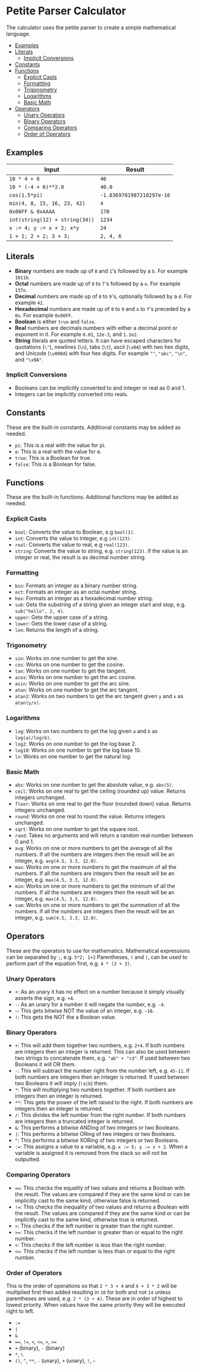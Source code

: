 # Petite Parser Calculator

The calculator uses the petite parser to create a simple mathematical language.

- [Examples](#examples)
- [Literals](#literals)
  - [Implicit Conversions](#implicit-conversions)
- [Constants](#constants)
- [Functions](#functions)
  - [Explicit Casts](#explicit-casts)
  - [Formatting](#formatting)
  - [Trigonometry](#trigonometry)
  - [Logarithms](#logarithms)
  - [Basic Math](#basic-math)
- [Operators](#operators)
  - [Unary Operators](#unary-operators)
  - [Binary Operators](#binary-operators)
  - [Comparing Operators](#comparing-operators)
  - [Order of Operators](#order-of-operators)

## Examples

| Input                          | Result                    |
|--------------------------------|---------------------------|
| `10 * 4 + 6`                   | `46`                      |
| `10 * (-4 + 6)**2.0`           | `40.0`                    |
| `cos(1.5*pi)`                  | `-1.8369701987210297e-16` |
| `min(4, 8, 15, 16, 23, 42)`    | `4`                       |
| `0x00FF & 0xAAAA`              | `170`                     |
| `int(string(12) + string(34))` | `1234`                    |
| `x := 4; y := x + 2; x*y`      | `24`                      |
| `1 + 1; 2 + 2; 3 + 3;`         | `2, 4, 6`                 |

## Literals

- **Binary** numbers are made up of `0` and `1`'s followed by a `b`. For example `1011b`.
- **Octal** numbers are made up of `0` to `7`'s followed by a `o`. For example `137o`.
- **Decimal** numbers are made up of `0` to `9`'s, optionally followed by a `d`. For example `42`.
- **Hexadecimal** numbers are made up of `0` to `9` and `a` to `f`'s preceded by a `0x`. For example `0x00FF`.
- **Boolean** is either `true` and `false`.
- **Real** numbers are decimals numbers with either a decimal point or exponent in it.
  For example `0.01`, `12e-3`, and `1.1e2`.
- **String** literals are quoted letters. It can have escaped characters for quotations (`\"`), newlines (`\n`), tabs (`\t`), ascii (`\x0A`) with two hex digits, and Unicode (`\u000A`) with four hex digits. For example `""`, `"abc"`, `"\n"`, and `"\x0A"`.

### Implicit Conversions

- Booleans can be implicitly converted to and integer or real as 0 and 1.
- Integers can be implicitly converted into reals.

## Constants

These are the built-in constants. Additional constants may be added as needed.

- `pi`: This is a real with the value for pi.
- `e`: This is a real with the value for e.
- `true`: This is a Boolean for true.
- `false`: This is a Boolean for false.

## Functions

These are the built-in functions. Additional functions may be added as needed.

### Explicit Casts

- `bool`: Converts the value to Boolean, e.g `bool(1)`.
- `int`: Converts the value to integer, e.g `int(123)`.
- `real`: Converts the value to real, e.g `real(123)`.
- `string`: Converts the value to string, e.g. `string(123)`.
  If the value is an integer or real, the result is as decimal number string.

### Formatting

- `bin`: Formats an integer as a binary number string.
- `oct`: Formats an integer as an octal number string.
- `hex`: Formats an integer as a hexadecimal number string.
- `sub`: Gets the substring of a string given an integer start and stop, e.g. `sub("hello", 2, 4)`.
- `upper`: Gets the upper case of a string.
- `lower`: Gets the lower case of a string.
- `len`: Returns the length of a string.

### Trigonometry

- `sin`: Works on one number to get the sine.
- `cos`: Works on one number to get the cosine.
- `tan`: Works on one number to get the tangent.
- `acos`: Works on one number to get the arc cosine.
- `asin`: Works on one number to get the arc sine.
- `atan`: Works on one number to get the arc tangent.
- `atan2`: Works on two numbers to get the arc tangent given `y` and `x` as `atan(y/x)`.

### Logarithms

- `log`: Works on two numbers to get the log given `a` and `b` as `log(a)/log(b)`.
- `log2`: Works on one number to get the log base 2.
- `log10`: Works on one number to get the log base 10.
- `ln`: Works on one number to get the natural log.

### Basic Math

- `abs`: Works on one number to get the absolute value, e.g. `abs(5)`.
- `ceil`: Works on one real to get the ceiling (rounded up) value. Returns integers unchanged.
- `floor`: Works on one real to get the floor (rounded down) value. Returns integers unchanged.
- `round`: Works on one real to round the value. Returns integers unchanged.
- `sqrt`: Works on one number to get the square root.
- `rand`: Takes no arguments and will return a random real number between 0 and 1.
- `avg`: Works on one or more numbers to get the average of all the numbers.
    If all the numbers are integers then the result will be an integer, e.g. `avg(4.5, 3.3, 12.0)`.
- `max`: Works on one or more numbers to get the maximum of all the numbers.
    If all the numbers are integers then the result will be an integer, e.g. `max(4.5, 3.3, 12.0)`.
- `min`: Works on one or more numbers to get the minimum of all the numbers.
    If all the numbers are integers then the result will be an integer, e.g. `max(4.5, 3.3, 12.0)`.
- `sum`: Works on one or more numbers to get the summation of all the numbers.
    If all the numbers are integers then the result will be an integer, e.g. `sum(4.5, 3.3, 12.0)`.

## Operators

These are the operators to use for mathematics. Mathematical expressions can be separated by `;`,
e.g. `5*2; 1+2`
Parentheses, `(` and `)`, can be used to perform part of the equation first, e.g. `4 * (2 + 3)`.

### Unary Operators

- `+`: As an unary it has no effect on a number because it simply visually asserts the sign, e.g. `+4`.
- `-`: As an unary for a number it will negate the number, e.g. `-4`.
- `~`: This gets bitwise NOT the value of an integer, e.g. `~10`.
- `!`: This gets the NOT the a Boolean value.

### Binary Operators

- `+`: This will add them together two numbers, e.g. `2+4`. If both numbers are integers then an integer is returned.
    This can also be used between two strings to concatenate them, e.g. `"ab" + "cd"`.
    If used between two Booleans it will OR them.
- `-`: This will subtract the number right from the number left, e.g. `45-11`. If both numbers are integers then an integer
    is returned. If used between two Booleans it will imply (`!a|b`) them.
- `*`: This will multiplying two numbers together. If both numbers are integers then an integer is returned.
- `**`: This gets the power of the left raised to the right. If both numbers are integers then an integer is returned.
- `/`: This divides the left number from the right number. If both numbers are integers then a truncated integer is returned.
- `&`: This performs a bitwise ANDing of two integers or two Booleans.
- `|`: This performs a bitwise ORing of two integers or two Booleans.
- `^`: This performs a bitwise XORing of two integers or two Booleans.
- `:=`: This assigns a value to a variable, e.g. `x := 5; y := x + 2`.
  When a variable is assigned it is removed from the stack so will not be outputted.

### Comparing Operators

- `==`: This checks the equality of two values and returns a Boolean with the result.
    The values are compared if they are the same kind or can be implicitly cast to the same kind, otherwise false is returned.
- `!=`: This checks the inequality of two values and returns a Boolean with the result.
    The values are compared if they are the same kind or can be implicitly cast to the same kind, otherwise true is returned.
- `>`: This checks if the left number is greater than the right number.
- `>=`: This checks if the left number is greater than or equal to the right number.
- `<`: This checks if the left number is less than the right number.
- `<=`: This checks if the left number is less than or equal to the right number.

### Order of Operators

This is the order of operations so that `2 * 3 + 4` and `4 + 3 * 2` will be multiplied first
then added resulting in `10` for both and not `14` unless parentheses are used, e.g. `2 * (3 + 4)`.
These are in order of highest to lowest priority. When values have the same priority they will
be executed right to left.

- `:=`
- `|`
- `&`
- `==`, `!=`, `<`, `<=`, `>`, `>=`
- `+` (binary), `-` (binary)
- `*`, `\`
- `()`, `^`, `**`, `-` (unary), `+` (unary), `!`, `~`

